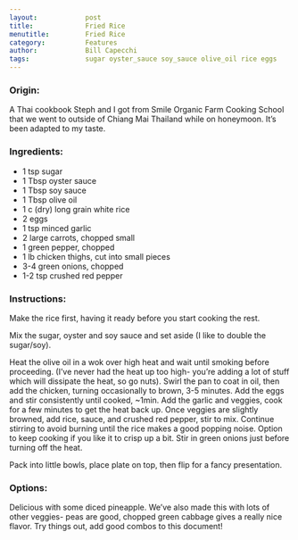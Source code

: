 ```yaml
---
layout:            post
title:             Fried Rice
menutitle:         Fried Rice
category:          Features
author:            Bill Capecchi
tags:              sugar oyster_sauce soy_sauce olive_oil rice eggs
---
```


### Origin:

 A Thai cookbook Steph and I got from Smile Organic Farm Cooking School that we went to outside of Chiang Mai Thailand while on honeymoon. It’s been adapted to my taste.

### Ingredients:

- 1 tsp sugar
- 1 Tbsp oyster sauce
- 1 Tbsp soy sauce
- 1 Tbsp olive oil
- 1 c (dry) long grain white rice
- 2 eggs
- 1 tsp minced garlic
- 2 large carrots, chopped small
- 1 green pepper, chopped
- 1 lb chicken thighs, cut into small pieces
- 3-4 green onions, chopped
- 1-2 tsp crushed red pepper


### Instructions:

Make the rice first, having it ready before you start cooking the rest.

Mix the sugar, oyster and soy sauce and set aside (I like to double the sugar/soy).

Heat the olive oil in a wok over high heat and wait until smoking before proceeding. (I’ve never had the heat up too high- you’re adding a lot of stuff which will dissipate the heat, so go nuts).
Swirl the pan to coat in oil, then add the chicken, turning occasionally to brown, 3-5 minutes.
Add the eggs and stir consistently until cooked, ~1min.
Add the garlic and veggies, cook for a few minutes to get the heat back up.
Once veggies are slightly browned, add rice, sauce, and crushed red pepper, stir to mix.
Continue stirring to avoid burning until the rice makes a good popping noise.
Option to keep cooking if you like it to crisp up a bit. Stir in green onions just before turning off the heat.

Pack into little bowls, place plate on top, then flip for a fancy presentation.

### Options:

Delicious with some diced pineapple. We’ve also made this with lots of other veggies- peas are good, chopped green cabbage gives a really nice flavor. Try things out, add good combos to this document!

